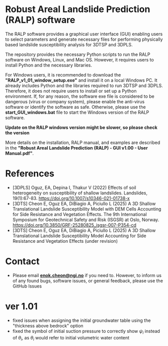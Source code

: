 # Robust Areal Landslide Prediction (RALP) software 

The RALP software provides a graphical user interface (GUI) enabling users to select parameters and generate necessary files 
for performing physically based landslide susceptibility analysis for 3DTSP and 3DPLS.

The repository provides the necessary Python scripts to run the RALP software on Windows, Linux, and Mac OS. 
However, it requires users to install Python and the necessary libraries.

For Windows users, it is recommended to download the **"RALP_v1_01_window_setup.exe"** and install it on a local Windows PC. 
It already includes Python and the libraries required to run 3DTSP and 3DPLS. 
Therefore, it does not require users to install or set up a Python environment.
If, for any reason, the software exe file is considered to be dangerous (virus or company system),
please enable the anti-virus software or identify the software as safe.
Otherwise, please use the **start_GUI_windows.bat** file to start the Windows version of the RALP software.

**Update on the RALP windows version might be slower, so please check the version**

More details on the installation, RALP manual, and examples are described in the **"Robust Areal Landslide Prediction (RALP) - GUI v1.00 - User Manual.pdf"**.

# References
- [3DPLS]	Oguz, EA, Depina I, Thakur V (2022) Effects of soil heterogeneity on susceptibility of shallow landslides. Landslides, 19(1):67-83. https://doi.org/10.1007/s10346-021-01738-x
- [3DTS] Cheon E, Oguz EA, DiBiagio A, Piciullo L (2025) A 3D Shallow Translational Landslide Susceptibility Model with DEM Cells Accounting for Side Resistance and Vegetation Effects. The 9th International Symposium for Geotechnical Safety and Risk (ISGSR) at Oslo, Norway. https://doi.org/10.3850/GRF-25280825_isgsr-007-P354-cd
- [3DTS] Cheon E, Oguz EA, DiBiagio A, Piciullo L (2025) A 3D Shallow Translational Landslide Susceptibility Model Accounting for Side Resistance and Vegetation Effects (under revision)

# Contact
- Please email **enok.cheon@ngi.no** if you need to. However, to inform us of any found bugs, software issues, or general feedback, please use the GitHub Issues

# ver 1.01
- fixed issues when assigning the initial groundwater table using the "thickness above bedrock" option
- fixed the symbol of initial suction pressure to correctly show $\psi_i$ instead of $\theta_i$, as $\theta_i$ would refer to initial volumetric water content
